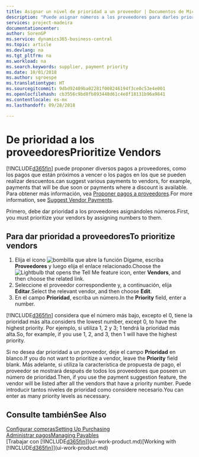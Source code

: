 ```yaml
---
title: Asignar un nivel de prioridad a un proveedor | Documentos de Microsoft
description: "Puede asignar números a los proveedores para darles prioridad y facilitar las sugerencias de pago en Business Central."
services: project-madeira
documentationcenter: 
author: SorenGP
ms.service: dynamics365-business-central
ms.topic: article
ms.devlang: na
ms.tgt_pltfrm: na
ms.workload: na
ms.search.keywords: supplier, payment priority
ms.date: 10/01/2018
ms.author: sgroespe
ms.translationtype: HT
ms.sourcegitcommit: 9dbd92409ba02281f008246194f3ce0c53e4e001
ms.openlocfilehash: cb3556c9bd8fb893448d61c4e8f18131b96a9841
ms.contentlocale: es-mx
ms.lasthandoff: 09/28/2018

---
```

# <a name="prioritize-vendors"></a><span data-ttu-id="21971-103">De prioridad a los proveedores</span><span class="sxs-lookup"><span data-stu-id="21971-103">Prioritize Vendors</span></span>
[!INCLUDE[d365fin](includes/d365fin_md.md)] <span data-ttu-id="21971-104">puede proponer diversos pagos a proveedores, como los pagos que están próximos a vencer o los pagos en los que se pueden realizar descuentos.</span><span class="sxs-lookup"><span data-stu-id="21971-104">can suggest various payments to vendors, for example, payments that will be due soon or payments where a discount is available.</span></span> <span data-ttu-id="21971-105">Para obtener más información, vea [Proponer pagos a proveedores](payables-how-suggest-vendor-payments.md).</span><span class="sxs-lookup"><span data-stu-id="21971-105">For more information, see [Suggest Vendor Payments](payables-how-suggest-vendor-payments.md).</span></span>

<span data-ttu-id="21971-106">Primero, debe dar prioridad a los proveedores asignándoles números.</span><span class="sxs-lookup"><span data-stu-id="21971-106">First, you must prioritize your vendors by assigning numbers to them.</span></span>

## <a name="to-prioritize-vendors"></a><span data-ttu-id="21971-107">Para dar prioridad a proveedores</span><span class="sxs-lookup"><span data-stu-id="21971-107">To prioritize vendors</span></span>
1. <span data-ttu-id="21971-108">Elija el icono ![bombilla que abre la función Dígame](media/ui-search/search_small.png "Dígame que desea hacer"), escriba **Proveedores** y luego elija el enlace relacionado.</span><span class="sxs-lookup"><span data-stu-id="21971-108">Choose the ![Lightbulb that opens the Tell Me feature](media/ui-search/search_small.png "Tell me what you want to do") icon, enter **Vendors**, and then choose the related link.</span></span>
2. <span data-ttu-id="21971-109">Seleccione el proveedor correspondiente y, a continuación, elija **Editar**.</span><span class="sxs-lookup"><span data-stu-id="21971-109">Select the relevant vendor, and then choose **Edit**.</span></span>
3. <span data-ttu-id="21971-110">En el campo **Prioridad**, escriba un número.</span><span class="sxs-lookup"><span data-stu-id="21971-110">In the **Priority** field, enter a number.</span></span>

[!INCLUDE[d365fin](includes/d365fin_md.md)] <span data-ttu-id="21971-111">considera que el número más bajo, excepto el 0, tiene la prioridad más alta.</span><span class="sxs-lookup"><span data-stu-id="21971-111">considers the lowest number, except 0, to have the highest priority.</span></span> <span data-ttu-id="21971-112">Por ejemplo, si utiliza 1, 2 y 3; 1 tendrá la prioridad más alta.</span><span class="sxs-lookup"><span data-stu-id="21971-112">So, for example, if you use 1, 2, and 3, then 1 will have the highest priority.</span></span>

<span data-ttu-id="21971-113">Si no desea dar prioridad a un proveedor, deje el campo **Prioridad** en blanco.</span><span class="sxs-lookup"><span data-stu-id="21971-113">If you do not want to prioritize a vendor, leave the **Priority** field blank.</span></span> <span data-ttu-id="21971-114">Más adelante, si utiliza la característica de propuesta de pago, el proveedor se mostrará después de todos los proveedores que poseen un número de prioridad.</span><span class="sxs-lookup"><span data-stu-id="21971-114">Then, if you use the payment suggestion feature, the vendor will be listed after all the vendors that have a priority number.</span></span> <span data-ttu-id="21971-115">Puede introducir tantos niveles de prioridad como considere necesario.</span><span class="sxs-lookup"><span data-stu-id="21971-115">You can enter as many priority levels as necessary.</span></span>

## <a name="see-also"></a><span data-ttu-id="21971-116">Consulte también</span><span class="sxs-lookup"><span data-stu-id="21971-116">See Also</span></span>
[<span data-ttu-id="21971-117">Configurar compras</span><span class="sxs-lookup"><span data-stu-id="21971-117">Setting Up Purchasing</span></span>](purchasing-setup-purchasing.md)  
[<span data-ttu-id="21971-118">Administrar pagos</span><span class="sxs-lookup"><span data-stu-id="21971-118">Managing Payables</span></span>](payables-manage-payables.md)  
<span data-ttu-id="21971-119">[Trabajar con [!INCLUDE[d365fin](includes/d365fin_md.md)]](ui-work-product.md)</span><span class="sxs-lookup"><span data-stu-id="21971-119">[Working with [!INCLUDE[d365fin](includes/d365fin_md.md)]](ui-work-product.md)</span></span>

